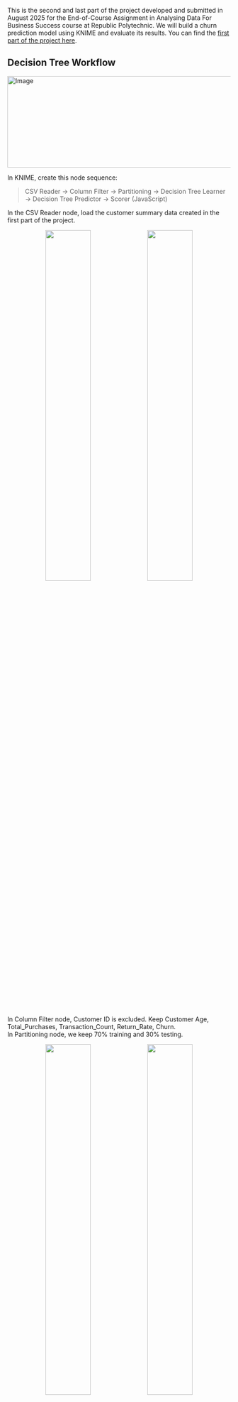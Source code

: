 This is the second and last part of the project developed and submitted in August 2025 for the End-of-Course Assignment in Analysing Data For Business Success course at Republic Polytechnic.
We will build a churn prediction model using KNIME and evaluate its results.
You can find the [first part of the project here](https://cheeweeng.github.io/Data-Transformation-and-Visualization/).  

## Decision Tree Workflow  
<img width="702" height="206" alt="Image" src="https://github.com/user-attachments/assets/bc15be30-ba61-412e-87ba-30f48e086ab1" />

In KNIME, create this node sequence:
>  CSV Reader → Column Filter → Partitioning → Decision Tree Learner → Decision Tree Predictor → Scorer (JavaScript)

In the CSV Reader node, load the customer summary data created in the first part of the project.  

<p align="center">
  <img src="https://github.com/user-attachments/assets/c77139d5-62f2-4024-9a4e-0a4fa9a3baec" width="45%" />
  <img src="https://github.com/user-attachments/assets/67557794-9864-4dc4-97f4-49f449dacac0" width="45%" />
</p>

In Column Filter node, Customer ID is excluded. Keep Customer Age, Total_Purchases, Transaction_Count, Return_Rate, Churn.  
In Partitioning node, we keep 70% training and 30% testing. 

<p align="center">
  <img src="https://github.com/user-attachments/assets/f875cd9d-3071-438a-a92a-1cc0c789b174" width="45%" />
  <img src="https://github.com/user-attachments/assets/df2922cd-c6c6-4a14-aa3d-f2b18d8c67ae" width="45%" />
</p>

In Decision Tree Learner node, make sure Target column = Churn.  
In the Decision Tree Predictor node, adjust the "Maximum number of stored patterns" to 55,000 to fit in the dataset.  

## Confusion Matrix
<img width="1000" height="480" alt="Image" src="https://github.com/user-attachments/assets/eab2fec1-81f0-48a5-8b5d-7ae14a7a628e" />

The confusion matrix showed the model was strong in predicting class 0 (81%) but performed very poorly in predicting class 1 (19%).  
This is not a good classification performance and can even be dangerous if predicting Class 1 is important (e.g. fraud detection, medical diagnosis).
This is a result of class imbalance in the dataset as there are many more active customers (0) than churned customers (1) in the dataset.  

## Improved Workflow  

<img width="900" height="300" alt="Image" src="https://github.com/user-attachments/assets/e6833512-6a04-4634-8fbd-ff57fc4b71ad" />

To rebalance the dataset, we will deploy a SMOTE node and change Decision Tree mdoel to Random Forest. 

<img width="433" height="393" alt="Image" src="https://github.com/user-attachments/assets/25977e49-84b9-4703-b3ad-a29688b9b4a7" />

In the SMOTE node, target column is Churn and keep the default settings.

## Random Forest Confusion Matrix (with SMOTE node)  
<img width="1000" height="480" alt="Image" src="https://github.com/user-attachments/assets/e268a1c9-b498-4749-8744-7075f439588e" />

Before balancing, the model was missing most of the Churners (Class 1).  After applying SMOTE, the model showed much improved performance from pre-SMOTE. For Class 1, there are 3806 True Positives (correctly predicted 1s) and 5106 False Negatives (model failed to predict churn when the actual was churned). With recall at 42%, the model still misses more than half of customers who are actually at risk of churning.  
The model is now better at identifying potential churners, but not perfect. We can still make actionable business recommendations to reduce churn, focusing on those correctly identified churners (TP = 3,806) and considering the missed churners (FN = 5,106).  

<img width="750" height="300" alt="Image" src="https://github.com/user-attachments/assets/ba237a90-a8c6-4907-810b-98f581947a51" />

Out of the input variables considered by the Random Forest, Transaction_Count has the highest split count at level 2 among all features. This shows how many times a customer transact is the strongest predictor in the model.  It is followed closely by Return_Rate and Avg_Order_Value as high influential features.    

In summary, customer transaction frequency is the key driver of the model. Return behaviour and spending amount per order add significant predictive power.  

## Recommendations  
  1. Targeted campaign prioritized for the 43% correctly identify as churners to reduce the chance of them leaving.
  2. The variable importance in the attribute statistics showed certain behaviour correlates with customer churn. Since the Return rate was flagged as a strong predictor of the model, then the ecommerce company could conduct regular product quality audit as well as making product returns less of a pain point for the customers and providing exchanges and refunds in a hassle-free and expeditious process.

Back to [Projects portfolio](https://cheeweeng.github.io)
